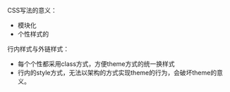 CSS写法的意义：



- 模块化
- 个性样式的


行内样式与外链样式：

- 每个个性都采用class方式，方便theme方式的统一换样式
- 行内的style方式，无法以架构的方式实现theme的行为，会破坏theme的意义。